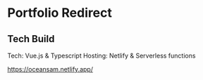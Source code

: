 # Portfolio Redirect

## Tech Build

Tech: Vue.js & Typescript
Hosting: Netlify & Serverless functions

https://oceansam.netlify.app/